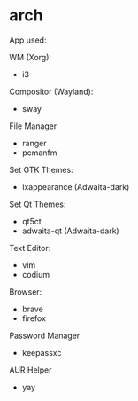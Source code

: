 # arch
App used:

WM (Xorg):
  - i3

Compositor (Wayland):
  - sway

File Manager
  - ranger
  - pcmanfm

Set GTK Themes:
  - lxappearance (Adwaita-dark)

Set Qt Themes:
  - qt5ct
  - adwaita-qt (Adwaita-dark)

Text Editor:
  - vim
  - codium

Browser:
  - brave
  - firefox

Password Manager
  - keepassxc

AUR Helper
  - yay


